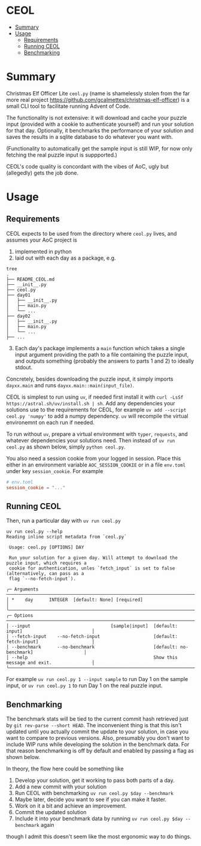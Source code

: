 # CEOL <!-- omit in toc -->

- [Summary](#summary)
- [Usage](#usage)
  - [Requirements](#requirements)
  - [Running CEOL](#running-ceol)
  - [Benchmarking](#benchmarking)


# Summary
Christmas Elf Officer Lite `ceol.py` (name is shamelessly stolen from the far more real project https://github.com/gcalmettes/christmas-elf-officer) is a small CLI tool to facilitate running Advent of Code.

The functionality is not extensive: it will download and cache your puzzle input (provided with a cookie to authenticate yourself) and run your solution for that day. Optionally, it benchmarks the performance of your solution and saves the results in a sqlite database to do whatever you want with. 

(Functionality to automatically get the sample input is still WIP, for now only fetching the real puzzle input is suppported.)

CEOL's code quality is concordant with the vibes of AoC, ugly but (allegedly) gets the job done. 

# Usage

## Requirements
CEOL expects to be used from the directory where `ceol.py` lives, and assumes your AoC project is
1. implemented in python
2. laid out with each day as a package, e.g. 
```
tree
.
├── README_CEOL.md
├── __init__.py
├── ceol.py
├── day01
│   ├── __init__.py
│   ├── main.py
│   └── ...
├── day02
│   ├── __init__.py
│   ├── main.py
│   └── ...
├── ...
```
3. Each day's package implements a `main` function which takes a single input argument providing the path to a file containing the puzzle input, and outputs something (probably the answers to parts 1 and 2) to ideally stdout. 

Concretely, besides downloading the puzzle input, it simply imports `dayxx.main` and runs `dayxx.main::main(input_file)`.

CEOL is simplest to run using `uv`, if needed first install it with `curl -LsSf https://astral.sh/uv/install.sh | sh`. Add any dependencies your solutions use to the requirements for CEOL, for example `uv add --script ceol.py 'numpy'` to add a numpy dependency. `uv` will recompile the virtual environemnt on each run if needed.

To run without `uv`, prepare a virtual environment with `typer`, `requests`, and whatever dependencies your solutions need. Then instead of `uv run ceol.py` as shown below, simply `python ceol.py`.

You also need a session cookie from your logged in session. Place this either in an environment variable `AOC_SESSION_COOKIE` or in a file `env.toml` under key `session_cookie`. For example
```toml
# env.toml
session_cookie = "..."
```

## Running CEOL

Then, run a particular day with `uv run ceol.py`
```
uv run ceol.py --help
Reading inline script metadata from `ceol.py`

 Usage: ceol.py [OPTIONS] DAY

 Run your solution for a given day. Will attempt to download the puzzle input, which requires a
 cookie for authentication, unles `fetch_input` is set to false (alternatively, can pass as a
 flag `--no-fetch-input`).

╭─ Arguments ────────────────────────────────────────────────────────────────────────────────────╮
│ *    day      INTEGER  [default: None] [required]                                              │
╰────────────────────────────────────────────────────────────────────────────────────────────────╯
╭─ Options ──────────────────────────────────────────────────────────────────────────────────────╮
│ --input                              [sample|input]  [default: input]                          │
│ --fetch-input    --no-fetch-input                    [default: fetch-input]                    │
│ --benchmark      --no-benchmark                      [default: no-benchmark]                   │
│ --help                                               Show this message and exit.               │
╰────────────────────────────────────────────────────────────────────────────────────────────────╯

```

For example `uv run ceol.py 1 --input sample` to run Day 1 on the sample input, or `uv run ceol.py 1` to run Day 1 on the real puzzle input.

## Benchmarking

The benchmark stats will be tied to the current commit hash retrieved just by `git rev-parse --short HEAD`. The inconvenient thing is that this isn't updated until you actually commit the update to your solution, in case you want to compare to previous versions. Also, presumably you don't want to include WIP runs while developing the solution in the benchmark data. For that reason benchmarking is off by default and enabled by passing a flag as shown below.

In theory, the flow here could be something like
1. Develop your solution, get it working to pass both parts of a day.
2. Add a new commit with your solution
3. Run CEOL with benchmarking `uv run ceol.py $day --benchmark`
4. Maybe later, decide you want to see if you can make it faster. 
5. Work on it a bit and achieve an improvement. 
6. Commit the updated solution
7. Include it into your benchmark data by running `uv run ceol.py $day --benchmark` again

though I admit this doesn't seem like the most ergonomic way to do things. 
